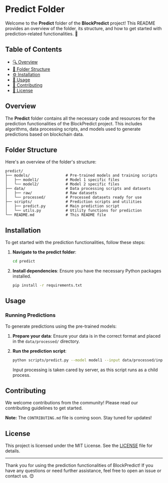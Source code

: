 # Predict Folder

Welcome to the **Predict** folder of the **BlockPredict** project! This README provides an overview of the folder, its structure, and how to get started with prediction-related functionalities. 🔮

## Table of Contents
- [🔍 Overview](#overview)
- [📂 Folder Structure](#folder-structure)
- [⚙️ Installation](#installation)
- [🚀 Usage](#usage)
- [🤝 Contributing](#contributing)
- [📜 License](#license)


## Overview

The **Predict** folder contains all the necessary code and resources for the prediction functionalities of the BlockPredict project. This includes algorithms, data processing scripts, and models used to generate predictions based on blockchain data.

## Folder Structure

Here's an overview of the folder's structure:

```plaintext
predict/
├── models/                # Pre-trained models and training scripts
│   ├── model1/            # Model 1 specific files
│   └── model2/            # Model 2 specific files
├── data/                  # Data processing scripts and datasets
│   ├── raw/               # Raw datasets
│   └── processed/         # Processed datasets ready for use
├── scripts/               # Prediction scripts and utilities
│   ├── predict.py         # Main prediction script
│   └── utils.py           # Utility functions for prediction
└── README.md              # This README file
```

## Installation

To get started with the prediction functionalities, follow these steps:

1. **Navigate to the predict folder**:
    ```bash
    cd predict
    ```

2. **Install dependencies**: Ensure you have the necessary Python packages installed.
    ```bash
    pip install -r requirements.txt
    ```

## Usage

### Running Predictions

To generate predictions using the pre-trained models:

1. **Prepare your data**: Ensure your data is in the correct format and placed in the `data/processed/` directory.

2. **Run the prediction script**:
    ```bash
    python scripts/predict.py --model model1 --input data/processed/input_data.csv --output results/predictions.csv
    ```
    Input processing is taken cared by server, as this script runs as a child process.

## Contributing

We welcome contributions from the community! Please read our contributing guidelines to get started.

**Note:** The `CONTRIBUTING.md` file is coming soon. Stay tuned for updates!

## License

This project is licensed under the MIT License. See the [LICENSE](LICENSE) file for details.

---

Thank you for using the prediction functionalities of BlockPredict! If you have any questions or need further assistance, feel free to open an issue or contact us. 😊
